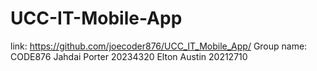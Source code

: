 # UCC-IT-Mobile-App
link: https://github.com/joecoder876/UCC_IT_Mobile_App/
Group name: CODE876
Jahdai Porter 20234320
Elton Austin 20212710
